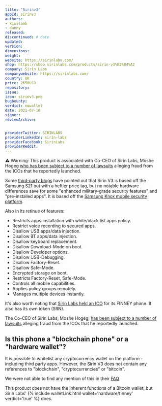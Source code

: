 ```yaml
---
title: "Sirinv3"
appId: sirinv3
authors:
- kiwilamb
- danny
released: 
discontinued: # date
updated:
version:
dimensions: 
weight: 
website: https://sirinlabs.com/
shop: https://shop.sirinlabs.com/products/sirin-v3%E2%84%A2
company: Sirin Labs
companywebsite: https://sirinlabs.com/
country: UK
price: 2650USD
repository: 
issue:
icon: sirinv3.png
bugbounty:
verdict: nowallet
date: 2021-07-10
signer:
reviewArchive:


providerTwitter: SIRINLABS
providerLinkedIn: sirin-labs
providerFacebook: SirinLabs
providerReddit: 
---
```



<div class="alertBox"><div>
⚠️ Warning: This product is associated with Co-CEO of Sirin Labs, Moshe Hogeg <a href="https://www.timesofisrael.com/3-of-israels-most-hyped-initial-coin-offerings-were-scams-ex-employees-allege/">who has been subject to a number of lawsuits</a> alleging fraud from the ICOs that he reportedly launched.
</div> </div>

Some [third-party blogs](https://www.gizmochina.com/2021/06/06/sirin-v3-rebadged-samsung-galaxy-s21-military-grade-security-features/) have pointed out that Sirin V3 is based off the Samsung S21 but with a heftier price tag, but no notable hardware differences save for some "enhanced military-grade security features" and "pre-installed apps". It is based off the [Samsung Knox mobile security platform](https://pr.reblonde.com/sirinlabs-v3/).

Also in its retinue of features:

- Restricts apps installation with white/black list apps policy.
- Restrict voice recording to secured apps.
- Disallow USB apps/data injection.
- Disallow BT apps/data injection.
- Disallow keyboard replacement.
- Disallow Download-Mode on boot.
- Disallow Developer options.
- Disallow USB-Debugging.
- Disallow Factory-Reset.
- Disallow Safe-Mode.
- Encrypted storage on boot.
- Restricts Factory-Reset, Safe-Mode.
- Controls all mobile capabilities.
- Applies policy groups remotely.
- Manages multiple devices instantly. 

It's also worth noting that [Sirin Labs held an ICO](https://bitcointalk.org/index.php?topic=2285838.0) for its FINNEY phone. It also has its own token (SRN).

The Co-CEO of Sirin Labs, Moshe Hogeg, [has been subject to a number of lawsuits](https://www.timesofisrael.com/3-of-israels-most-hyped-initial-coin-offerings-were-scams-ex-employees-allege/) alleging fraud from the ICOs that he reportedly launched.

## Is this phone a "blockchain phone" or a "hardware wallet"?

It is possible to whitelist any cryptocurrency wallet on the platform - including third party apps. However, the Sirin V3 does not contain any references to "blockchain", "cryptocurrencies" or "bitcoin". 

We were not able to find any mention of this in their [FAQ](https://shop.sirinlabs.com/pages/sirin-v3-faq)

This product does not have the inherent functions of a Bitcoin wallet, but Sirin Labs' {% include walletLink.html wallet='hardware/finney' verdict='true' %} does. 

 
